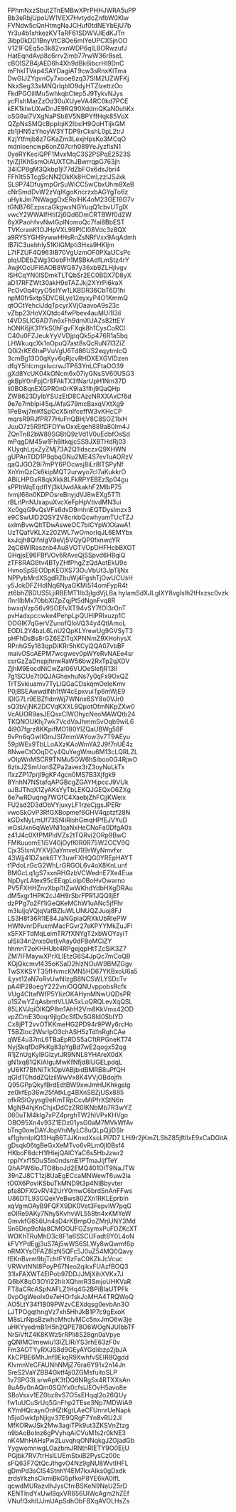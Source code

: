 FPhmNxzSbut2TnEMBwXPrPHHJWRA5uPP
Bb3eRbjUpoUW1VEX7HvtydcZnfbW0Klw
FVNdw5cQnHtmgNaJCHuf0tdNEYbEjU7b
Yr3u4b1xhkezKVTaRF61SDWVJIEdKJTn
3ibp0kDD1BnyVtC8Oe6mlYeUPCX5jnOO
V121FQEq5o3k82vxnWDP6qIL8ORwzufJ
HatEqndAvp8c6rrv2imb77rwW36r8seL
cBOISZB4jAED6h4Xh9dBk6ibcrHl9DnC
mFhklTVap4SAYDagiAT9cw3sRnxKlTma
DwGIJZYqvnCy7xooe6zq37SIM2UZWFKj
NkxSeg33xMNQrIqblO9dyHTZlzettzOo
FkdPGOillMu5whkqbCtep5J9TykvNJys
ycFlshMarZzOd30uXUyeVA4RC0kd7PCE
kEK1kIwUXwDnJE9RQ90XddmQKaN0uhKx
oSG9al7VXgNaPSb8V5NBPYffHqk85VoX
QZpNsSMQcBppIqiK2IbslH9QoHTljkGM
zb1jHN5zYhoyW3YTDP9rCkshL0pL2trJ
KzjYtfmjb8z7GKaZm3LexjHpsKo3MCqO
mdnIoencwp6onZ07crh089YeJyzfisN1
0yeRYKeciQPF1MvxMqC3S2PSPqE2523S
tyiZj1Kh5smOiAUXTChJBwrrqpG763jh
34lCP8gM3Qkbp1jl77dZbFOx6dsJbri4
FFh1t55TcgScNN2DkKk8HCmLzzlJSJxk
SL9P74DfuympGrSuWiCC5wCbxUhm8XeB
cNrSmdDvW2zVqIKgoKncrzxbAGYgTo6z
uHykJm7NWaggOxERolHK4oM23GE16G7v
tGNB76EzpscaGkgwxNGYuqQ1cbvUTglX
vwcY2WWAIfHtiI2j6Qd6DmCRTBWf0d2W
6yXPaohfvvNwlGpINomoQc7fai8BbEST
TVKcranK1OJHpVXL99PlCl08Vdc3z8QX
a9RYSYGH9ywwHHsRnZsNRfVxx9AqAdmh
IB7iC3uebhly51KIiGMpti3Hxa9HKIjm
L7tFZUF4Q963IB70VgUzmOF0PXaUCsPc
pIqUDEbZWg3OobFh1MSBkAdfLmStz4rY
AwjKOcUFi6AOB8WG67y36xb9ZLHjlvgv
ISHCqYN0lSDmkTLTQbSr2EC0BDX7D8yX
aD17RFZWt30akH9eTAZJkj2XYrPi6kaX
PcOv0q4tyyO5sIYw1LKBDR36CbT6D1hi
npM0fr5xtp5DVC6Lye12eyxyP4O1KmmQ
qtOCtYehclJdqTpcyrXVjOaavoA9s23c
vZbp23HoVXQtdc4fwPbev4auMUi1I3iI
t4VDSLlC6AD7in6xFh9dmXUAZs82ttEY
hONK6jK31YkS0hFgvFXqk8h1CysCoRCl
C40u0FZJeukYyVVDjpqQk5p476R1a5bq
LHWkuqcXk1nOpuQ7ast8sQcRuN7I3ZiZ
Q0i2rKE6haPVuVgU6Td86US2eqytmIcQ
3cmBg13O0qKyv6qRjcvRHDXEXGVlDzen
dfqY5hlcmgxIucrwJTP63YnLCFtaOO39
gXd8YcUK04kONcm6x07iyGNsSV60USG3
gkBpY0nFpjCr8FAkTX3fNarUpH1Nm37D
Ii0BO8qnEXGPR0n0rK9la3fIhj9QaQHp
ZW8623DyIbYSUzEtD8CAzcNRXXAxCf6d
9e7e7mblpi45qJAfaG79mcBaxqVXtXg9
1PeBwj7mKfSpOcX5inlfceffW3vKHcCP
mqrsR9RJfPR77HuFnQBHjV8C8SOZ1IxH
JuuO7z5R9fDFDYwOxxEqeh889a80Im4J
ZQnTn82bW89SGBtQ9zVd1V0uEdbfOsSd
mPqgDM45w1Fh8ltkqjcSS9JXBTHdRj03
KUyqhLrjxZyZMj73A2Q1ldsczxQ9XHWN
gUPAnTDD1P9qbqGNu2ME4S7ev1uAORzV
qaQJGOZ9i7mPY6POcwsj8iLr8lTSPyNf
XnYmQzCk6kipMQT2urwyo7cl7aKukkrO
ABiLHPGxR8qkXkk8LFkRPYEBEzSp04gu
sPPItWqEqdfIYj3kUwdAkakhF2MlbP75
IvmjI68n0KDPOsreBnyjdVJ8wEXg5TTt
rBLrlPnNUxapuXvcXeFpHpVtivdMN3ui
Xc0gqG9vQsVFs6dvD9mhnEQTDyslmzx3
e9CSwUlD2QSY2V8crkbQcwhyamTUcTZJ
sxImBvwQltTDwAsweOC7biCYpWXXawA1
UzTQafVKLXz20ZWL7wOmorIqJL6EMYbx
kxJcjh8QIfnIgV9eVj5VQyQP0fxnwcYR
2qC6WIRasznb4Au8VOTVOpDHFHcbBXOT
GHqjsE96FBfVOv6RAveQjSSpvd6H8qiQ
zTF8RAG9tv4BTyZHfPhgZzQdAotEkU9e
HvnoSpSEODpKEOXS73OuVbUt3JpTljNx
NPPybMrdXSgdRZbuWj4FgshTjOwUCUsH
y5JokDFZHdINq6NyaGKMi514omFypR4t
zt6bhZBDUS5LjiRBEMT1Ib3jIgdVjLBa
hylamSdXJLglXY8vglsIh2tHxzsc0vzk
i1nrIlbMx70bbXlZpZqjPt5dNgnFvq8R
bwxqVzp56v9SOEfvXT94vSY7fOl3rOnT
pvHadxpccwke4PehpLpQUHiPRlxuzp1C
OOGIK7qGerVZunofQIoVQ34y4QtlAmoL
EODL2Y4bzL6LnU2QpKLYrewUg9GVSyT3
pHFhDsBs8rGZ6EZlTqXPNNmZ9XHohysX
RPnhG5y163qpDiKRr5hKCyl2QA07vbBF
maivOSoAEPM7wcgwev0pWYeRvNAEe4sr
csrGzZaDnspjhnwRaW56bw2RxTp2qXDV
ZjhM9EocdNiCwZaI06VUOeSlefjR13Il
7g1SCUe7t0QJAGhexhuNs7y0qFx9OxQZ
TrTSvkiuamv7TyLlQGaCDskqmOeleKmv
P0jBSEAwwdlNh1tW4cEpxvuiTp6mWjE9
IDIG7Lr9EBZfldmWj7WNnx6SY8o0VJr0
sQ3bVjNK2DCVqKXXL8QpotOfmNKpZXw0
VcAUOR9asJEQsxClWOhycNeoMAWQtb24
TKQNOUKhj7wk7VcdVaJhmmSvOqb9wiL6
4i907fgrz8KKpifMO180YlZQaUBWg58F
6vPn6qGwlIGmJSl7mmVAYow3v7T9AEyu
59pWEx9TbLLoAXzKAoWmYA2J9f7nUE4z
8NweCtOOqDCy4QuYegWmu6M13cLQRLZL
vOIpWnMSCR9TNMu5OW6hSiboo0G4RjwO
6ztsJZSmUonSZPa2avex3rZ3oyNuLkTx
l1xzZP17prjl9gKF4gcn0MS7B3Xjfgk9
8YnhN7NStafqAPGBcgZGAYHjpccJ9VUk
uJBJThqX1ZyAKsYyTbLEKQJGEQxO6ZXg
6e7wRDuqng7WGfC4XaebjZhFCjjKWeix
FU2sd2D3dObVYjuxyLF1rzeCjgsJPERr
vwoSkOvP3RfGXBopmef6GHV4qptzf28N
kGDxNyLmUf73Sf4iRishGmqHPfEJVYuD
wGsUxn6qWeVNI1qaNxHeCNoFa0DfgA0s
z41J4c0XfPMPldVZs2tTQRvi2ORp9BwC
FMKuuomE1i5V40jOyfKIR0R75W2CCV9Q
Cjx35IxnUYXVj0aYmveU1I9rWyNmvfxr
43Wjj41DZsek6TY3uwFXHQG0YREpHAYT
t1PdoLrGcG2WhLrGRGOL6v4oX8KnLunf
BMGcLq1gS7xxnRHGzbVCWednE7Xe4Eua
NpDyrLAtex95cEEqpLoIp0BoHvOwarno
PV5FXHHZnvXbpi1tZwWKhdYdbHXgDRAu
dM5xgr1HPK2cJ4H9rSbrFPR1JQQlljEf
dzPPg7o2Ff1iGeQKeMChW1uANc5jfFhr
m3luIjqVQjqVafBZluWLUNUQZJuoj8FJ
LS3H8f36R1IE84JaNGpiaQRXkUbRIePW
HWNvnrDFuxmMacFGvr27sKPYYMkZuJFl
xSFXFTdMqLeimTR7fXNYgT2xbWOYsyiT
uISii34ri2nxo0etljvAay0dFBoMCiZY
hhmnT2oKHHUbt4RPgejqpHtTZcSiK3Z7
ZM7IFMaywXPrXLlEtzG6S4JpQc7mCoQB
KOjQkcmvf435oKSaD2hlzNOuW9BMZGgv
TwSXKSYT35fHvmcKMN5HD67YKBxoU6a5
iLyxt12aN7oRvUwNlzgB8NCSWLYSDcTv
pA4lP28oegY222vniOQQNUvppobsRcfk
VUg4CItafWfP5YIizOKAHynMNwUQDsPR
u1SZwYZqAsbmtVLUA5xLoQRQLevXqQSL
85LKVJqiOlKQP8m1AhH2Vm8KkVmx42OD
vpZCmE30oqr9jIgOcSfDv5G8Id0SbIYD
Cx8jPT2vvOTKKmeHG2PD94r9PWy6rcHo
T5BZIoc2WsrlpO3chASH5zTdfnRghCAe
qWE4u37mL6TBaEpRDS5aC1tRPGneKT74
NyjSkqfDdPkKg83pYgBd7wE2qogx52qg
R1jZnUgKyl9GIzytJR9NNL8YHAreX0dX
gN1xq81QKiAIguMwKfNfjd8lUGELpdqL
yU6Kf7BhNiTk1OpVABjbidBMRB8uPfQH
qGldT0hddZQlzilWwVx8K4VVjOBdojfh
Q95GPpQkyfBrdEdtBW9xwJmHUKhkgaIg
ze0kfEp36w25fAtkLg4BXnSBZjUSx885
ofkRSlGyysg9eKmTRpCcvMiPfrXStN6n
MgN94hjKnChjxDdCzZR0lKNbMb7R3wYZ
060uTM4klg7xPZ4prghTW2hlVPxKHVgo
OBO95Xn4v93Z1EDz01ysG0aM7MVkWfAv
bTng0owDAYJbpVhiMyLC8uQLpQjiDSIr
sf1ghmIplQ13HqB6TJJKnxdXsoLPl7D7
LHi9r2jKmZLShZ85jftlIxE9xCaDGitA
gDsqk06tgBeGxXeMTvo6vRLm0jI0Bsf4
HKboF8dcH1fHiejQAlCYaC6s5HbJzwr2
rpplYxf15DuS5n0ndsmE1PTmaJIjfTeY
QhAPW6IoJTO8boJd2EMQ401OlT9NaJTW
39nZJ8CT1zj8UaEgECcaMNWewT6uw2la
tO0X6PoviKSbuTkMND9t3p4NIBbyvter
pfa8DFXGvRV42UrY0mwC6brdSnAnFFws
U86DTL93GQekVeBws80ZXn1RKLEprbIn
xqVgmOAyB9FQFX9DK0Vet3FepvIW7pqG
eOIRe9AKy7Nhy5KvhvWL558tn4xKMYeW
GmvkfG656Un4sD4rKBmpOoZMrjUNY3Md
Sn6Dnp9cNa8CMGOUFGZsymxPuFDZKcXT
WOKhTRuMhD3c8F1a6SSCUFadt8Y0L4oN
kFVYPdEgj3uS7Aj5wWS6SLWy8wQwmf6p
nRMXYsOFAZ8lzN5QFc5J0uZ54MQ0Qavy
fEKnBvrm9bjTchtFY6zFaC0KZkJcVcuc
VRWvtNNl8PoyP67Neo2qikxFUAzfBOQ3
31IxFAXWT4ElPob97DDJJMjXihXVKx7J
Q6bK8qO3OYi22hIrXQhmR3SmjoUHKVaR
FT8aCRcASpNAFLZ1Hq4G2BPiBIaUTPFk
0vpOgWeoIx0e7eHOrfskJoMHA4TRQWoQ
AO5LtY34f1B09PWzvCEXdqsg0evbAn3O
LJTPOgqthngVz7xh5HhJkB1P7c9gExoK
M8sLrNpsBzwhcMhclvMCc5nxJmO6w3je
uHKYyedmB1H5h2QPE78O6WOgNJUIbbTF
NrSiVftZ4K8KWz5rRPli8S28gn0aVpye
gQNIMClmewiu13IZLIRiYS3rhE63zF0v
Fm3AOTYyRXJS8d9GEyAYGdIibzp2jbJA
KkCPBE6MhJnf9EkqR9XwhfvSEIR8Qgdd
KlvmnVeCFAUNhNMjZ76ra6Y91x2n14Jn
SreS2VaYZBB4Gktf4ji0ZGMsfuitoSLP
1v7SPG3LsrwApK3tDQ8NRgSx4RTXXsAn
8uA6v0nAQm0SQiYx0cfsiJEOvH5avo8e
SBoVsxv1EZ0bz8vS7O5sEHqqI2o26QUy
fw1uUCuSrUq5GnFhp2TEse3Np7MDWiA9
KYmHQcaynOnHZtKgtLAeCFUnnrUeNapk
h5joOwkfpNjlgv37E9QRgF7Yn8vRU2Jl
MfKORwJSk2Mw3agiTPk9ut3ZKSVnZtzg
n9bAoBoInz6gPVyhqAiCVuM1s2r0kNE3
nK4MhHAHsPw2LuvqhqONNqkgJZOjadGb
YygwomnwgLOazbmJRNthRlETY9O0EijU
PGjbk7RV7trHslLUEmStxiB2PysCz00c
sFQ63F7QtQcJIhgvO4Nz9gNU8WvtIHFL
gDmPd3sClS4StnhY4EM7kxAIks0gDxdk
zrdsYkzhsCkmiBkG5pfkoP8YE6kA0IfL
qcwdMURazvlhJysCfniBSKeN9NaU25rD
KENTlndYxUwI8qxVR656UIWcAgm2hZEf
VNufl3xhlUJmUApSdhObFBXqAVOLHsZs
